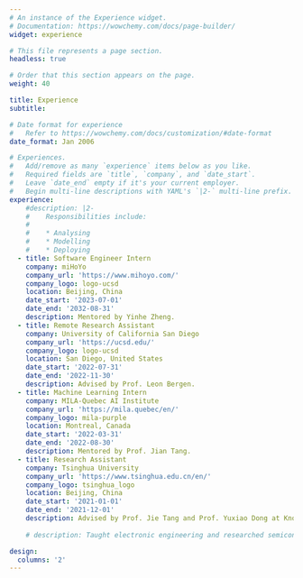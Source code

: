 ```yaml
---
# An instance of the Experience widget.
# Documentation: https://wowchemy.com/docs/page-builder/
widget: experience

# This file represents a page section.
headless: true

# Order that this section appears on the page.
weight: 40

title: Experience
subtitle:

# Date format for experience
#   Refer to https://wowchemy.com/docs/customization/#date-format
date_format: Jan 2006

# Experiences.
#   Add/remove as many `experience` items below as you like.
#   Required fields are `title`, `company`, and `date_start`.
#   Leave `date_end` empty if it's your current employer.
#   Begin multi-line descriptions with YAML's `|2-` multi-line prefix.
experience:
    #description: |2-
    #    Responsibilities include:
    #    
    #    * Analysing
    #    * Modelling
    #    * Deploying
  - title: Software Engineer Intern
    company: miHoYo
    company_url: 'https://www.mihoyo.com/'
    company_logo: logo-ucsd
    location: Beijing, China
    date_start: '2023-07-01'
    date_end: '2032-08-31'
    description: Mentored by Yinhe Zheng.
  - title: Remote Research Assistant 
    company: University of California San Diego
    company_url: 'https://ucsd.edu/'
    company_logo: logo-ucsd
    location: San Diego, United States
    date_start: '2022-07-31'
    date_end: '2022-11-30'
    description: Advised by Prof. Leon Bergen.
  - title: Machine Learning Intern
    company: MILA-Quebec AI Institute
    company_url: 'https://mila.quebec/en/'
    company_logo: mila-purple
    location: Montreal, Canada
    date_start: '2022-03-31'
    date_end: '2022-08-30'
    description: Mentored by Prof. Jian Tang. 
  - title: Research Assistant
    company: Tsinghua University
    company_url: 'https://www.tsinghua.edu.cn/en/'
    company_logo: tsinghua_logo
    location: Beijing, China
    date_start: '2021-01-01'
    date_end: '2021-12-01'
    description: Advised by Prof. Jie Tang and Prof. Yuxiao Dong at Knowledge Engineering Group (KEG) and ZhipuAI 
  
    # description: Taught electronic engineering and researched semiconductor physics.

design:
  columns: '2'
---
```

